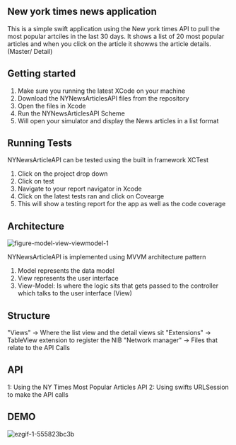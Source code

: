 ## New york times news application 

This is a simple swift application using the New york times API to pull the most popular artciles in the last 30 days. 
It shows a list of 20 most popular articles and when you click on the article it showws the article details. (Master/ Detail)

## Getting started

1. Make sure you running the latest XCode on your machine
2. Download the NYNewsArticlesAPI files from the repository 
3. Open the files in Xcode 
4. Run the NYNewsArticlesAPI Scheme
5. Will open your simulator and display the News articles in a list format

## Running Tests

NYNewsArticleAPI can be tested using the built in framework XCTest

1. Click on the project drop down
2. Click on test
3. Navigate to your report navigator in Xcode 
4. Click on the latest tests ran and click on Covearge 
5. This will show a testing report for the app as well as the code coverage

## Architecture
![figure-model-view-viewmodel-1](https://github.com/LukeBarkhuizen/News-Articles/assets/32700556/4605929f-2780-484f-b143-6d30ad1e3505)

NYNewsArticleAPI is implemented using MVVM architecture pattern 

1. Model represents the data model 
2. View represents the user interface 
3. View-Model: Is where the logic sits that gets passed to the controller which talks to the user interface (View)

## Structure

"Views" -> Where the list view and the detail views sit
"Extensions" -> TableView extension to register the NIB
"Network manager" -> Files that relate to the API Calls

## API

1: Using the NY Times Most Popular Articles API
2: Using swifts URLSession to make the API calls 

## DEMO

![ezgif-1-555823bc3b](https://github.com/LukeBarkhuizen/News-Articles/assets/32700556/db7944b5-59a1-4627-a7be-e6fe4bbe4840)
